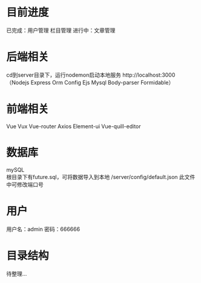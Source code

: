 # 目前进度
已完成：用户管理 栏目管理
进行中：文章管理
# 后端相关
cd到server目录下，运行nodemon启动本地服务 http://localhost:3000
（Nodejs Express Orm Config Ejs Mysql Body-parser Formidable）
# 前端相关
Vue Vux Vue-router Axios Element-ui Vue-quill-editor
# 数据库
mySQL  
根目录下有future.sql，可将数据导入到本地
/server/config/default.json 此文件中可修改端口号
# 用户
用户名：admin 密码：666666
# 目录结构
待整理...